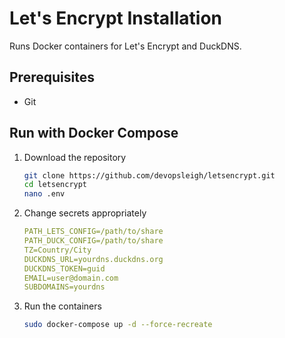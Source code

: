 # Let's Encrypt Installation

Runs Docker containers for Let's Encrypt and DuckDNS.

## Prerequisites

- Git

## Run with Docker Compose

1. Download the repository

   ```sh
   git clone https://github.com/devopsleigh/letsencrypt.git
   cd letsencrypt
   nano .env
   ```

2. Change secrets appropriately

   ```yaml
   PATH_LETS_CONFIG=/path/to/share
   PATH_DUCK_CONFIG=/path/to/share
   TZ=Country/City
   DUCKDNS_URL=yourdns.duckdns.org
   DUCKDNS_TOKEN=guid
   EMAIL=user@domain.com
   SUBDOMAINS=yourdns
   ```

3. Run the containers

   ```sh
   sudo docker-compose up -d --force-recreate
   ```
